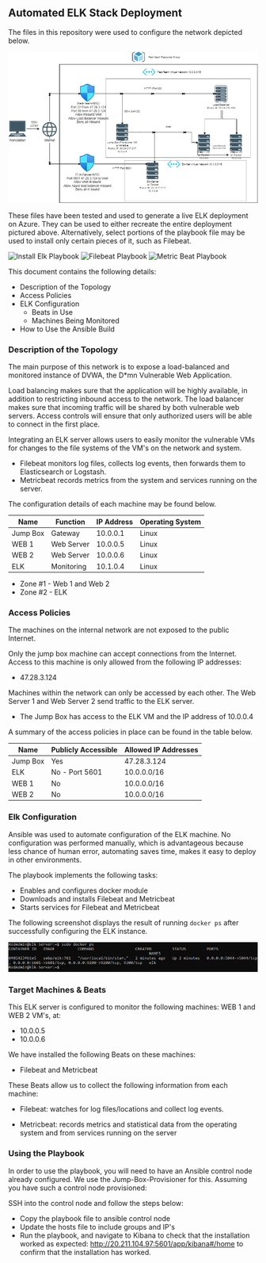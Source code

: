 ## Automated ELK Stack Deployment

The files in this repository were used to configure the network depicted below.

![Network Diagram](images/ELK-Diagram-Final.drawio.png)


These files have been tested and used to generate a live ELK deployment on Azure. They can be used to either recreate the entire deployment pictured above. Alternatively, select portions of the playbook file may be used to install only certain pieces of it, such as Filebeat.

  ![Install Elk Playbook](playbooks/install-elk.yml)
  ![Filebeat Playbook](playbooks/filebeat-playbook.yml)
  ![Metric Beat Playbook](playbooks/metricbeat-playbook.yml)

This document contains the following details:
- Description of the Topology
- Access Policies
- ELK Configuration
  - Beats in Use
  - Machines Being Monitored
- How to Use the Ansible Build


### Description of the Topology

The main purpose of this network is to expose a load-balanced and monitored instance of DVWA, the D*mn Vulnerable Web Application.

Load balancing makes sure that the application will be highly available, in addition to restricting inbound access to the network.
The load balancer makes sure that incoming traffic will be shared by both vulnerable web servers. Access controls will ensure that only authorized users will be able to connect in the first place.

Integrating an ELK server allows users to easily monitor the vulnerable VMs for changes to the file systems of the VM's on the network and system.

- Filebeat monitors log files, collects log events, then forwards them to Elasticsearch or Logstash.
- Metricbeat records metrics from the system and services running on the server. 


The configuration details of each machine may be found below.

| Name     | Function | IP Address | Operating System |
|----------|----------|------------|------------------|
| Jump Box | Gateway  | 10.0.0.1   | Linux            |
| WEB 1    |Web Server| 10.0.0.5   | Linux            |
| WEB 2    |Web Server| 10.0.0.6   | Linux            |
| ELK      |Monitoring| 10.1.0.4   | Linux            |

- Zone #1 - Web 1 and Web 2
- Zone #2 - ELK

### Access Policies

The machines on the internal network are not exposed to the public Internet. 

Only the jump box machine can accept connections from the Internet. Access to this machine is only allowed from the following IP addresses: 

- 47.28.3.124

Machines within the network can only be accessed by each other.
The Web Server 1 and Web Server 2 send traffic to the ELK server. 

- The Jump Box has access to the ELK VM and the IP address of 10.0.0.4

A summary of the access policies in place can be found in the table below.

| Name     | Publicly Accessible | Allowed IP Addresses |
|----------|---------------------|----------------------|
| Jump Box | Yes                 |    47.28.3.124       |
| ELK      | No - Port 5601      |    10.0.0.0/16      |
| WEB 1    | No                  |    10.0.0.0/16      |
| WEB 2    | No                  |    10.0.0.0/16     |

### Elk Configuration

Ansible was used to automate configuration of the ELK machine. No configuration was performed manually, which is advantageous because less chance of human error, automating saves time, makes it easy to deploy in other environments. 

The playbook implements the following tasks:
- Enables and configures docker module
- Downloads and installs Filebeat and Metricbeat
- Starts services for Filebeat and Metricbeat


The following screenshot displays the result of running `docker ps` after successfully configuring the ELK instance.

![docker ps output](images/docker-ps.PNG)

### Target Machines & Beats
This ELK server is configured to monitor the following machines:
WEB 1 and WEB 2 VM's, at:
- 10.0.0.5 
- 10.0.0.6

We have installed the following Beats on these machines: 
- Filebeat and Metricbeat


These Beats allow us to collect the following information from each machine:

- Filebeat: watches for log files/locations and collect log events. 

- Metricbeat: records metrics and statistical data from the operating system and from services running on the server 

### Using the Playbook
In order to use the playbook, you will need to have an Ansible control node already configured. We use the Jump-Box-Provisioner for this. Assuming you have such a control node provisioned: 

SSH into the control node and follow the steps below:

- Copy the playbook file to ansible control node
- Update the hosts file to include groups and IP's
- Run the playbook, and navigate to Kibana to check that the installation worked as expected: http://20.211.104.97:5601/app/kibana#/home to confirm that the installation has worked. 